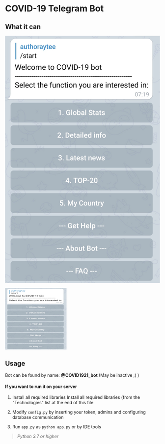 # COVID-19 Telegram Bot

## What it can
![Bot preview](https://github.com/authoraytee/COVID-19-Telegram-Bot/blob/main/trash/overview.jpg)

<img src="https://github.com/authoraytee/COVID-19-Telegram-Bot/blob/main/trash/overview.jpg" width="200" height="200" />

## Usage
Bot can be found by name: **@COVID1921_bot**  (May be inactive ;) )

#### If you want to run it on your server

 1. Install all required libraries Install all required libraries (from the "Technologies" list at the end of this file
 
 2. Modify `config.py` by inserting your token, admins and configuring database communication
 
 3. Run `app.py` as `python app.py` or by IDE tools

> *Python 3.7 or higher*
